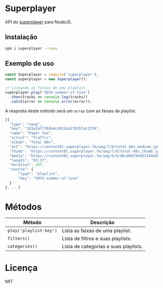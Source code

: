 # Superplayer

API do [superplayer](https://www.superplayer.fm/player) para NodeJS.

## Instalação
```bash
npm i superplayer --save
```

## Exemplo de uso
```javascript
const Superplayer = require('superplayer');
const superplayer = new Superplayer();

// Listando as faixas de uma playlist
superplayer.play('50th-summer-of-love')
  .then(tracks => console.log(tracks))
  .catch(error => console.error(error));
```

A resposta deste método será um `array` com as faixas da playlist.
```javascript
[{
  "type": "song",
  "key": "2d3e24f7f8db4c491b2e178357a113f6",
  "name": "Paper Sun",
  "artist": "Traffic",
  "album": "Total 60s",
  "art": "https://content01.superplayer.fm/umg/7/0/total-60s_medium.jpeg",
  "thumb": "https://content01.superplayer.fm/umg/7/0/total-60s_thumb.jpeg",
  "media": "https://content01.superplayer.fm/umg/5/b/8bc068794d53744438aab833758736ffab791b1b.mp3?st=SJswnneI4-TzARM_VXENWA&e=1517191686",
  "length": "03:27",
  "duration": 207,
  "source": {
      "type": "playlist",
      "key": "50th-summer-of-love"
  }
}, ...]
```

# Métodos

| Método                  | Descrição                                    |
| -                       | -                                            |
| `play('playlist-key')`  | Lista as faixas de uma playlist.             |
| `filters()`             | Lista de filtros e suas playlists.           |
| `categories()`          | Lista de categorias e suas playlists.        |

# Licença
MIT
